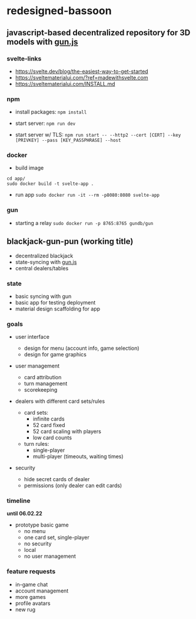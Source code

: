 # redesigned-bassoon
## javascript-based decentralized repository for 3D models with [gun.js](https://github.com/amark/gun) 

### svelte-links
- https://svelte.dev/blog/the-easiest-way-to-get-started
- https://sveltematerialui.com/?ref=madewithsvelte.com
- https://sveltematerialui.com/INSTALL.md

### npm

- install packages:
`npm install`

- start server:
`npm run dev`

- start server w/ TLS:
`npm run start -- --http2 --cert [CERT] --key [PRIVKEY] --pass [KEY_PASSPHRASE] --host`


### docker

- build image
```
cd app/
sudo docker build -t svelte-app .
```

- run app
`sudo docker run -it --rm -p8080:8080 svelte-app`


### gun

- starting a relay
`sudo docker run -p 8765:8765 gundb/gun`


## blackjack-gun-pun (working title)
- decentralized blackjack
- state-syncing with [gun.js](https://github.com/amark/gun)
- central dealers/tables
	

### state
- basic syncing with gun
- basic app for testing deployment
- material design scaffolding for app

### goals
- user interface
	- design for menu (account info, game selection)
	- design for game graphics 

- user management
	- card attribution
	- turn management
	- scorekeeping

- dealers with different card sets/rules
	- card sets:
		- infinite cards
		- 52 card fixed
		- 52 card scaling with players
		- low card counts
	- turn rules:
		- single-player
		- multi-player (timeouts, waiting times)

- security 
	- hide secret cards of dealer
	- permissions (only dealer can edit cards)

### timeline
**until 06.02.22** 

- prototype basic game
	- no menu
	- one card set, single-player
	- no security
	- local
	- no user management

### feature requests
- in-game chat
- account management
- more games
- profile avatars
- new rug




